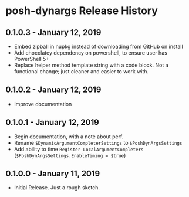 # posh-dynargs Release History

## 0.1.0.3 - January 12, 2019

* Embed zipball in nupkg instead of downloading from GitHub on install
* Add chocolatey dependency on powershell, to ensure user has PowerShell 5+
* Replace helper method template string with a code block. Not a functional change; just cleaner and easier to work with.

## 0.1.0.2 - January 12, 2019

* Improve documentation

## 0.1.0.1 - January 12, 2019

* Begin documentation, with a note about perf.
* Rename `$DynamicArgumentCompleterSettings` to `$PoshDynArgsSettings`
* Add ability to time `Register-LocalArgumentCompleters` (`$PoshDynArgsSettings.EnableTiming = $true`)

## 0.1.0.0 - January 11, 2019

* Initial Release. Just a rough sketch.
